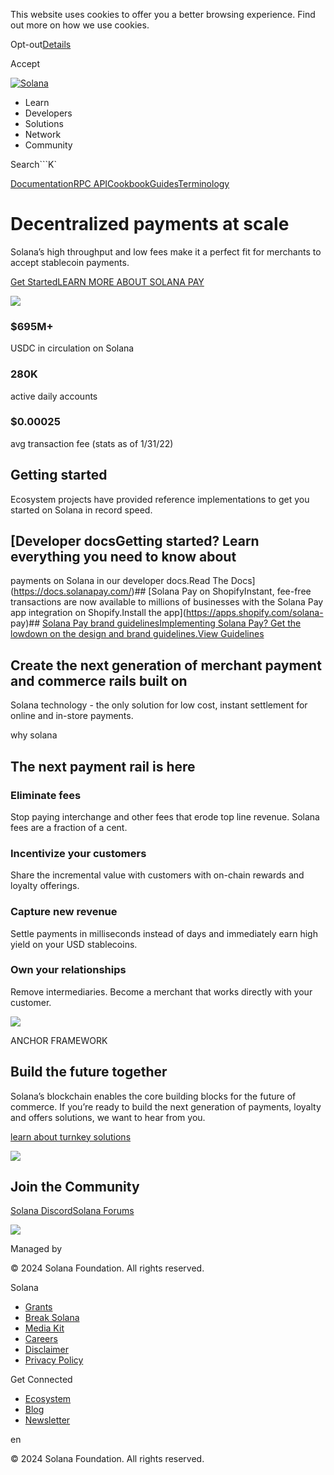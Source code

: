 This website uses cookies to offer you a better browsing experience. Find out
more on how we use cookies.

Opt-out[Details](/privacy-policy#collection-of-information)

Accept

[![Solana](/_next/static/media/logotype.e4df684f.svg)](/)

  * Learn
  * Developers
  * Solutions
  * Network
  * Community

Search```K`

[Documentation](/docs)[RPC
API](/docs/rpc)[Cookbook](/developers/cookbook)[Guides](/developers/guides)[Terminology](/docs/terminology)

# Decentralized payments at scale

Solana’s high throughput and low fees make it a perfect fit for merchants to
accept stablecoin payments.

[Get Started](https://github.com/solana-labs/solana-pay)[LEARN MORE ABOUT
SOLANA PAY](https://solanapay.com/)

![](/_next/image?url=https%3A%2F%2Fcdn.builder.io%2Fapi%2Fv1%2Fimage%2Fassets%252Fce0c7323a97a4d91bd0baa7490ec9139%252Fa3d9b6b91e2645d7a071fc94210caf50&w=1920&q=75)

### $695M+

USDC in circulation on Solana

### 280K

active daily accounts

### $0.00025

avg transaction fee (stats as of 1/31/22)

## Getting started

Ecosystem projects have provided reference implementations to get you started
on Solana in record speed.

## [Developer docsGetting started? Learn everything you need to know about
payments on Solana in our developer docs.Read The
Docs](https://docs.solanapay.com/)## [Solana Pay on ShopifyInstant, fee-free
transactions are now available to millions of businesses with the Solana Pay
app integration on Shopify.Install the app](https://apps.shopify.com/solana-
pay)## [Solana Pay brand guidelinesImplementing Solana Pay? Get the lowdown on
the design and brand guidelines.View
Guidelines](https://solanapay.com/branding)

## Create the next generation of merchant payment and commerce rails built on
Solana technology - the only solution for low cost, instant settlement for
online and in-store payments.

why solana

## The next payment rail is here

### Eliminate fees

Stop paying interchange and other fees that erode top line revenue. Solana
fees are a fraction of a cent.

### Incentivize your customers

Share the incremental value with customers with on-chain rewards and loyalty
offerings.

### Capture new revenue

Settle payments in milliseconds instead of days and immediately earn high
yield on your USD stablecoins.

### Own your relationships

Remove intermediaries. Become a merchant that works directly with your
customer.

![](/_next/image?url=https%3A%2F%2Fcdn.builder.io%2Fapi%2Fv1%2Fimage%2Fassets%252Fce0c7323a97a4d91bd0baa7490ec9139%252F323f952777f7483990b734e901c6927a&w=3840&q=75)

ANCHOR FRAMEWORK

## Build the future together

Solana’s blockchain enables the core building blocks for the future of
commerce. If you’re ready to build the next generation of payments, loyalty
and offers solutions, we want to hear from you.

[learn about turnkey solutions ](https://www.anchor-lang.com/)

![](/_next/image?url=https%3A%2F%2Fcdn.builder.io%2Fapi%2Fv1%2Fimage%2Fassets%252Fce0c7323a97a4d91bd0baa7490ec9139%252F3c38f6e5bf9e4abcaf744ba0a78dc01e&w=1200&q=75)

## Join the Community

[Solana Discord](/discord)[Solana Forums](https://forums.solana.com)

![](https://cdn.builder.io/api/v1/pixel?apiKey=ce0c7323a97a4d91bd0baa7490ec9139)

Managed by

[](/)

[](/youtube)[](/twitter)[](/discord)[](/reddit)[](/github)[](/telegram)

© 2024 Solana Foundation. All rights reserved.

Solana

  * [Grants](https://solana.org/grants)
  * [Break Solana](https://break.solana.com/)
  * [Media Kit](/branding)
  * [Careers](https://jobs.solana.com/)
  * [Disclaimer](/tos)
  * [Privacy Policy](/privacy-policy)

Get Connected

  * [Ecosystem](/ecosystem)
  * [Blog](/news)
  * [Newsletter](/newsletter)

en

© 2024 Solana Foundation. All rights reserved.

